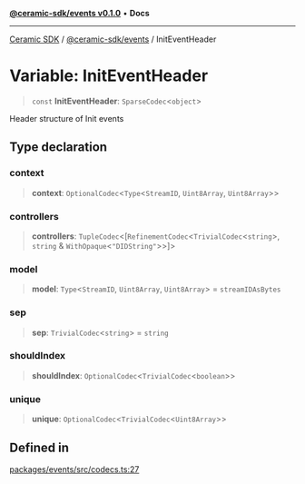 [**@ceramic-sdk/events v0.1.0**](../README.md) • **Docs**

***

[Ceramic SDK](../../../README.md) / [@ceramic-sdk/events](../README.md) / InitEventHeader

# Variable: InitEventHeader

> `const` **InitEventHeader**: `SparseCodec`\<`object`\>

Header structure of Init events

## Type declaration

### context

> **context**: `OptionalCodec`\<`Type`\<`StreamID`, `Uint8Array`, `Uint8Array`\>\>

### controllers

> **controllers**: `TupleCodec`\<[`RefinementCodec`\<`TrivialCodec`\<`string`\>, `string` & `WithOpaque`\<`"DIDString"`\>\>]\>

### model

> **model**: `Type`\<`StreamID`, `Uint8Array`, `Uint8Array`\> = `streamIDAsBytes`

### sep

> **sep**: `TrivialCodec`\<`string`\> = `string`

### shouldIndex

> **shouldIndex**: `OptionalCodec`\<`TrivialCodec`\<`boolean`\>\>

### unique

> **unique**: `OptionalCodec`\<`TrivialCodec`\<`Uint8Array`\>\>

## Defined in

[packages/events/src/codecs.ts:27](https://github.com/ceramicstudio/ceramic-sdk/blob/945faad9ebf96fe9133cf555c12887003aaa32e5/packages/events/src/codecs.ts#L27)
